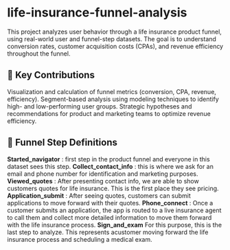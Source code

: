 # life-insurance-funnel-analysis

This project analyzes user behavior through a life insurance product funnel, using real-world user and funnel-step datasets. The goal is to understand conversion rates, customer acquisition costs (CPAs), and revenue efficiency throughout the funnel.

## 📌 Key Contributions

Visualization and calculation of funnel metrics (conversion, CPA, revenue, efficiency).
Segment-based analysis using modeling techniques to identify high- and low-performing user groups.
Strategic hypotheses and recommendations for product and marketing teams to optimize revenue efficiency.

## 🔄 Funnel Step Definitions

**Started_navigator**  : first step in the product funnel and everyone in this dataset sees this step.
**Collect_contact_info** : this is where we ask for an email and phone number for identification and marketing purposes.
**Viewed_quotes** : After presenting contact info, we are able to show customers quotes for life insurance. This is the first place they see pricing.
**Application_submit** : After seeing quotes, customers can submit applications to move forward with their quotes.
**Phone_connect** : Once a customer submits an application, the app is routed to a live insurance agent to call them and collect more detailed information to move them forward with the life insurance process.
**Sign_and_exam**   For this purpose, this is the last step to analyze. This represents acustomer moving forward the life insurance process and scheduling a medical exam.


